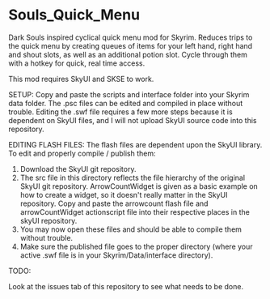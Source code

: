 # Souls_Quick_Menu
Dark Souls inspired cyclical quick menu mod for Skyrim. Reduces trips to the quick menu by creating
queues of items for your left hand, right hand and shout slots, as well as an additional potion slot.  Cycle through them with a hotkey for quick, real time access.

This mod requires SkyUI and SKSE to work.

SETUP:
Copy and paste the scripts and interface folder into your Skyrim data folder.  The .psc files can be edited and compiled
in place without trouble.  Editing the .swf file requires a few more steps because it is dependent on SkyUI files, and I
will not upload SkyUI source code into this repository.

EDITING FLASH FILES:
The flash files are dependent upon the SkyUI library.  To edit and properly compile / publish them:

1. Download the SkyUI git repository.
2. The src file in this directory reflects the file hierarchy of the original SkyUI git repository.  ArrowCountWidget is
given as a basic example on how to create a widget, so it doesn't really matter in the SkyUI repository.  Copy and paste
the arrowcount flash file and arrowCountWidget actionscript file into their respective places in the skyUI repository.
3. You may now open these files and should be able to compile them without trouble.
4. Make sure the published file goes to the proper directory (where your active .swf file is in your Skyrim/Data/interface directory).

TODO:

Look at the issues tab of this repository to see what needs to be done. 

